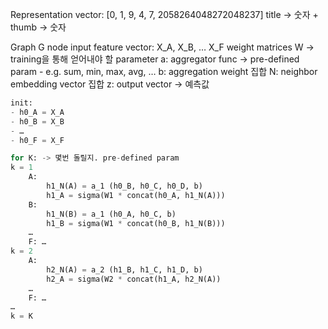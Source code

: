 Representation
vector: [0, 1, 9, 4, 7, 2058264048272048237]
title -> 숫자 + thumb -> 숫자

Graph G
node input feature vector: X_A, X_B, … X_F
weight matrices W -> training을 통해 얻어내야 할 parameter
a: aggregator func -> pre-defined param - e.g. sum, min, max, avg, …
b: aggregation weight 집합
N: neighbor embedding vector 집합
z: output vector -> 예측값

```py
init:
- h0_A = X_A
- h0_B = X_B
- …
- h0_F = X_F

for K: -> 몇번 돌릴지. pre-defined param
k = 1
	A:
		h1_N(A) = a_1 (h0_B, h0_C, h0_D, b)
		h1_A = sigma(W1 * concat(h0_A, h1_N(A)))
	B:
		h1_N(B) = a_1 (h0_A, h0_C, b)
		h1_B = sigma(W1 * concat(h0_B, h1_N(B)))
	…
	F: …
k = 2
	A:
		h2_N(A) = a_2 (h1_B, h1_C, h1_D, b)
		h2_A = sigma(W2 * concat(h1_A, h2_N(A))
	…
	F: …
…
k = K
```
